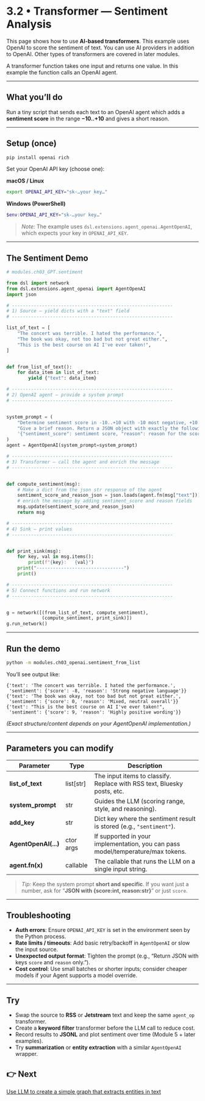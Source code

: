 # 3.2 • Transformer — Sentiment Analysis

This page shows how to use **AI-based transformers**. This example uses OpenAI to score the sentiment of text. You can use AI providers in addition to OpenAI. Other types of transformers are covered in later modules.

A transformer function takes one input and returns one value. In this example the function calls an OpenAI agent.

---

## What you’ll do
Run a tiny script that sends each text to an OpenAI agent which adds a **sentiment score** in the range **−10..+10** and gives a short reason.

---

## Setup (once)
```bash
pip install openai rich
```

Set your OpenAI API key (choose one):

**macOS / Linux**
```bash
export OPENAI_API_KEY="sk-…your key…"
```

**Windows (PowerShell)**
```powershell
$env:OPENAI_API_KEY="sk-…your key…"
```

> _Note:_ The example uses `dsl.extensions.agent_openai.AgentOpenAI`, which expects your key in `OPENAI_API_KEY`.

---

## The Sentiment Demo

```python
# modules.ch03_GPT.sentiment

from dsl import network
from dsl.extensions.agent_openai import AgentOpenAI
import json

# -----------------------------------------------------------
# 1) Source — yield dicts with a "text" field
# -----------------------------------------------------------

list_of_text = [
    "The concert was terrible. I hated the performance.",
    "The book was okay, not too bad but not great either.",
    "This is the best course on AI I've ever taken!",
]


def from_list_of_text():
    for data_item in list_of_text:
        yield {"text": data_item}

# -----------------------------------------------------------
# 2) OpenAI agent — provide a system prompt
# -----------------------------------------------------------


system_prompt = (
    "Determine sentiment score in -10..+10 with -10 most negative, +10 most positive. "
    "Give a brief reason. Return a JSON object with exactly the following format: "
    '{"sentiment_score": sentiment score, "reason": reason for the score}'
)
agent = AgentOpenAI(system_prompt=system_prompt)

# -----------------------------------------------------------
# 3) Transformer — call the agent and enrich the message
# -----------------------------------------------------------


def compute_sentiment(msg):
    # Make a dict from the json str response of the agent
    sentiment_score_and_reason_json = json.loads(agent.fn(msg["text"]))
    # enrich the message by adding sentiment_score and reason fields
    msg.update(sentiment_score_and_reason_json)
    return msg

# -----------------------------------------------------------
# 4) Sink — print values
# -----------------------------------------------------------


def print_sink(msg):
    for key, val in msg.items():
        print(f"{key}:   {val}")
    print("--------------------------------")
    print()

# -----------------------------------------------------------
# 5) Connect functions and run network
# -----------------------------------------------------------


g = network([(from_list_of_text, compute_sentiment),
             (compute_sentiment, print_sink)])
g.run_network()

```

---

## Run the demo
```bash
python -m modules.ch03_openai.sentiment_from_list
```

You’ll see output like:
```
{'text': 'The concert was terrible. I hated the performance.',
 'sentiment': {'score': -8, 'reason': 'Strong negative language'}}
{'text': 'The book was okay, not too bad but not great either.',
 'sentiment': {'score': 0, 'reason': 'Mixed, neutral overall'}}
{'text': "This is the best course on AI I've ever taken!",
 'sentiment': {'score': 9, 'reason': 'Highly positive wording'}}
```

*(Exact structure/content depends on your AgentOpenAI implementation.)*

---

## Parameters you can modify

| Parameter | Type | Description |
|-----------|------|-------------|
| **list_of_text** | list[str] | The input items to classify. Replace with RSS text, Bluesky posts, etc. |
| **system_prompt** | str | Guides the LLM (scoring range, style, and reasoning). |
| **add_key** | str | Dict key where the sentiment result is stored (e.g., `"sentiment"`). |
| **AgentOpenAI(...)** | ctor args | If supported in your implementation, you can pass model/temperature/max tokens. |
| **agent.fn(x)** | callable | The callable that runs the LLM on a single input string. |

> _Tip:_ Keep the system prompt **short and specific**. If you want just a number, ask for “**JSON with {score:int, reason:str}**” or just `score`.

---

## Troubleshooting

- **Auth errors**: Ensure `OPENAI_API_KEY` is set in the environment seen by the Python process.  
- **Rate limits / timeouts**: Add basic retry/backoff in `AgentOpenAI` or slow the input source.  
- **Unexpected output format**: Tighten the prompt (e.g., “Return JSON with keys `score` and `reason` only.”).  
- **Cost control**: Use small batches or shorter inputs; consider cheaper models if your Agent supports a model override.

---

## Try 

- Swap the source to **RSS** or **Jetstream** text and keep the same `agent_op` transformer.  
- Create a **keyword filter** transformer before the LLM call to reduce cost.  
- Record results to **JSONL** and plot sentiment over time (Module 5 + later examples).  
- Try **summarization** or **entity extraction** with a similar `AgentOpenAI` wrapper.

## 👉 Next
[Use LLM to create a simple graph that extracts entities in text](./README_3_entity.md)